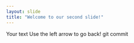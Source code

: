 ```yaml
---
layout: slide
title: "Welcome to our second slide!"
---
```

Your text
Use the left arrow to go back!
git commit
